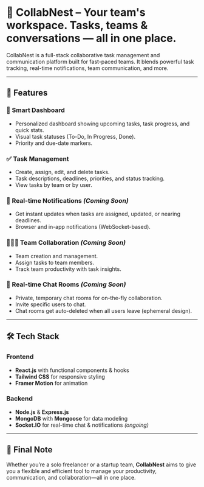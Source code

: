 # 🚀 CollabNest – Your team's workspace. Tasks, teams & conversations — all in one place.

CollabNest is a full-stack collaborative task management and communication platform built for fast-paced teams. It blends powerful task tracking, real-time notifications, team communication, and more.

---

## 📌 Features

### 🧠 Smart Dashboard
- Personalized dashboard showing upcoming tasks, task progress, and quick stats.
- Visual task statuses (To-Do, In Progress, Done).
- Priority and due-date markers.

### ✅ Task Management
- Create, assign, edit, and delete tasks.
- Task descriptions, deadlines, priorities, and status tracking.
- View tasks by team or by user.

### 🔔 Real-time Notifications *(Coming Soon)*
- Get instant updates when tasks are assigned, updated, or nearing deadlines.
- Browser and in-app notifications (WebSocket-based).
  
### 🧑‍🤝‍🧑 Team Collaboration  *(Coming Soon)*
- Team creation and management.
- Assign tasks to team members.
- Track team productivity with task insights.

### 💬 Real-time Chat Rooms  *(Coming Soon)*
- Private, temporary chat rooms for on-the-fly collaboration.
- Invite specific users to chat.
- Chat rooms get auto-deleted when all users leave (ephemeral design).


---

## 🛠 Tech Stack

### Frontend
- **React.js** with functional components & hooks
- **Tailwind CSS** for responsive styling
- **Framer Motion** for animation

### Backend
- **Node.js** & **Express.js**
- **MongoDB** with **Mongoose** for data modeling
- **Socket.IO** for real-time chat & notifications *(ongoing)*

---

## 🧭 Final Note
Whether you’re a solo freelancer or a startup team, **CollabNest** aims to give you a flexible and efficient tool to manage your productivity, communication, and collaboration—all in one place.
